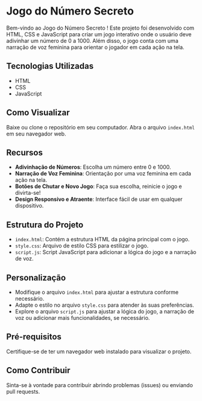 # Jogo do Número Secreto

Bem-vindo ao Jogo do Número Secreto ! Este projeto foi desenvolvido com HTML, CSS e JavaScript para criar um jogo interativo onde o usuário deve adivinhar um número de 0 a 1000. Além disso, o jogo conta com uma narração de voz feminina para orientar o jogador em cada ação na tela.

## Tecnologias Utilizadas

- HTML
- CSS
- JavaScript

## Como Visualizar

Baixe ou clone o repositório em seu computador. Abra o arquivo `index.html` em seu navegador web.

## Recursos

- **Adivinhação de Números**: Escolha um número entre 0 e 1000.
- **Narração de Voz Feminina**: Orientação por uma voz feminina em cada ação na tela.
- **Botões de Chutar e Novo Jogo**: Faça sua escolha, reinicie o jogo e divirta-se!
- **Design Responsivo e Atraente**: Interface fácil de usar em qualquer dispositivo.

## Estrutura do Projeto

- `index.html`: Contém a estrutura HTML da página principal com o jogo.
- `style.css`: Arquivo de estilo CSS para estilizar o jogo.
- `script.js`: Script JavaScript para adicionar a lógica do jogo e a narração de voz.

## Personalização

- Modifique o arquivo `index.html` para ajustar a estrutura conforme necessário.
- Adapte o estilo no arquivo `style.css` para atender às suas preferências.
- Explore o arquivo `script.js` para ajustar a lógica do jogo, a narração de voz ou adicionar mais funcionalidades, se necessário.

## Pré-requisitos

Certifique-se de ter um navegador web instalado para visualizar o projeto.

## Como Contribuir

Sinta-se à vontade para contribuir abrindo problemas (issues) ou enviando pull requests.